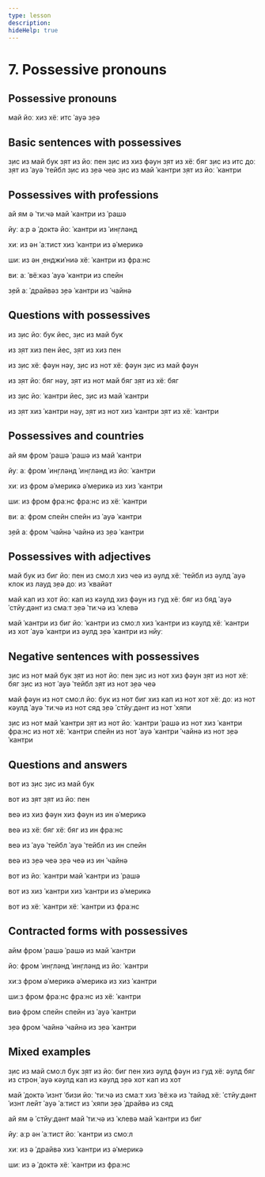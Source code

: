 ```yaml
---
type: lesson
description:
hideHelp: true
---
```


# 7. Possessive pronouns

## Possessive pronouns

май
йоː
хиз
хёː
итс
ˈауə
з̣еə

## Basic sentences with possessives

з̣ис из май бук
з̣ят из йоː пен
з̣ис из хиз фəун
з̣ят из хёː бяг
з̣ис из итс доː
з̣ят из ˈауə ˈтейбл
з̣ис из з̣еə чеə
з̣ис из май ˈкантри
з̣ят из йоː ˈкантри

## Possessives with professions

ай ям ə ˈтиːчə
май ˈкантри из ˈрашə

йуː аːр ə ˈдоктə
йоː ˈкантри из ˈин̣глəнд

хиː из əн ˈаːтист
хиз ˈкантри из əˈмерикə

шиː из əн ˌенджиˈниə
хёː ˈкантри из фраːнс

виː аː ˈвёːкəз
ˈауə ˈкантри из спейн

з̣ей аː ˈдрайвəз
з̣еə ˈкантри из ˈчайнə

## Questions with possessives

из з̣ис йоː бук
йес, з̣ис из май бук

из з̣ят хиз пен
йес, з̣ят из хиз пен

из з̣ис хёː фəун
нəу, з̣ис из нот хёː фəун
з̣ис из май фəун

из з̣ят йоː бяг
нəу, з̣ят из нот май бяг
з̣ят из хёː бяг

из з̣ис йоː ˈкантри
йес, з̣ис из май ˈкантри

из з̣ят хиз ˈкантри
нəу, з̣ят из нот хиз ˈкантри
з̣ят из хёː ˈкантри

## Possessives and countries

ай ям фром ˈрашə
ˈрашə из май ˈкантри

йуː аː фром ˈин̣глəнд
ˈин̣глəнд из йоː ˈкантри

хиː из фром əˈмерикə
əˈмерикə из хиз ˈкантри

шиː из фром фраːнс
фраːнс из хёː ˈкантри

виː аː фром спейн
спейн из ˈауə ˈкантри

з̣ей аː фром ˈчайнə
ˈчайнə из з̣еə ˈкантри

## Possessives with adjectives

май бук из биг
йоː пен из смоːл
хиз чеə из əулд
хёː ˈтейбл из əулд
ˈауə клок из лауд
з̣еə доː из ˈквайəт

май кап из хот
йоː кап из кəулд
хиз фəун из гуд
хёː бяг из бяд
ˈауə ˈстйуːдəнт из смаːт
з̣еə ˈтиːчə из ˈклевə

май ˈкантри из биг
йоː ˈкантри из смоːл
хиз ˈкантри из кəулд
хёː ˈкантри из хот
ˈауə ˈкантри из əулд
з̣еə ˈкантри из нйуː

## Negative sentences with possessives

з̣ис из нот май бук
з̣ят из нот йоː пен
з̣ис из нот хиз фəун
з̣ят из нот хёː бяг
з̣ис из нот ˈауə ˈтейбл
з̣ят из нот з̣еə чеə

май фəун из нот смоːл
йоː бук из нот биг
хиз кап из нот хот
хёː доː из нот кəулд
ˈауə ˈтиːчə из нот сяд
з̣еə ˈстйуːдəнт из нот ˈхяпи

з̣ис из нот май ˈкантри
з̣ят из нот йоː ˈкантри
ˈрашə из нот хиз ˈкантри
фраːнс из нот хёː ˈкантри
спейн из нот ˈауə ˈкантри
ˈчайнə из нот з̣еə ˈкантри

## Questions and answers

вот из з̣ис
з̣ис из май бук

вот из з̣ят
з̣ят из йоː пен

веə из хиз фəун
хиз фəун из ин əˈмерикə

веə из хёː бяг
хёː бяг из ин фраːнс

веə из ˈауə ˈтейбл
ˈауə ˈтейбл из ин спейн

веə из з̣еə чеə
з̣еə чеə из ин ˈчайнə

вот из йоː ˈкантри
май ˈкантри из ˈрашə

вот из хиз ˈкантри
хиз ˈкантри из əˈмерикə

вот из хёː ˈкантри
хёː ˈкантри из фраːнс

## Contracted forms with possessives

айм фром ˈрашə
ˈрашə из май ˈкантри

йоː фром ˈин̣глəнд
ˈин̣глəнд из йоː ˈкантри

хиːз фром əˈмерикə
əˈмерикə из хиз ˈкантри

шиːз фром фраːнс
фраːнс из хёː ˈкантри

виə фром спейн
спейн из ˈауə ˈкантри

з̣еə фром ˈчайнə
ˈчайнə из з̣еə ˈкантри

## Mixed examples

з̣ис из май смоːл бук
з̣ят из йоː биг пен
хиз əулд фəун из гуд
хёː əулд бяг из строн̣
ˈауə кəулд кап из кəулд
з̣еə хот кап из хот

май ˈдоктə ˈизнт ˈбизи
йоː ˈтиːчə из смаːт
хиз ˈвёːкə из ˈтайəд
хёː ˈстйуːдəнт ˈизнт лейт
ˈауə ˈаːтист из ˈхяпи
з̣еə ˈдрайвə из сяд

ай ям ə ˈстйуːдəнт
май ˈтиːчə из ˈклевə
май ˈкантри из биг

йуː аːр əн ˈаːтист
йоː ˈкантри из смоːл

хиː из ə ˈдрайвə
хиз ˈкантри из əˈмерикə

шиː из ə ˈдоктə
хёː ˈкантри из фраːнс
